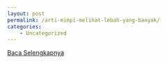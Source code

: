 ```yaml
---
layout: post
permalink: /arti-mimpi-melihat-lebah-yang-banyak/
categories:
    - Uncategorized
---
```


[Baca Selengkapnya](/10)
